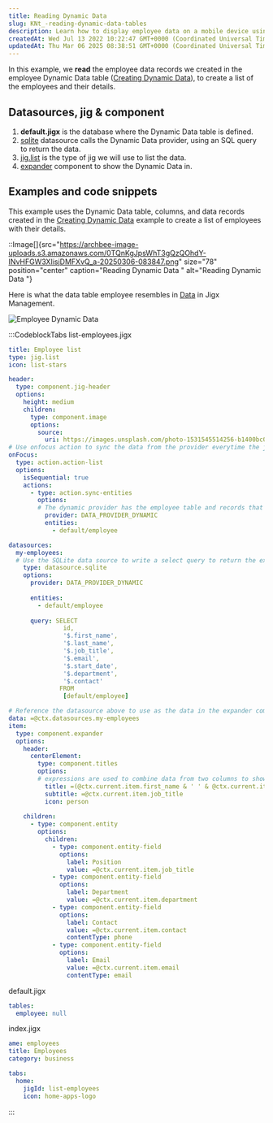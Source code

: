```yaml
---
title: Reading Dynamic Data
slug: KNt_-reading-dynamic-data-tables
description: Learn how to display employee data on a mobile device using Jigx. This document covers creating a Jig to list employees, configuring the YAML for data source and query, customizing list item display, publishing the solution, and includes a helpful screens
createdAt: Wed Jul 13 2022 10:22:47 GMT+0000 (Coordinated Universal Time)
updatedAt: Thu Mar 06 2025 08:38:51 GMT+0000 (Coordinated Universal Time)
---
```


In this example, we **read** the employee data records we created in the employee Dynamic Data table ([Creating Dynamic Data](<./Creating Dynamic Data.md>)), to create a list of the employees and their details.

## Datasources, jig & component

1. **default.jigx** is the database where the Dynamic Data table is defined.
2. [sqlite](./../../Datasource/sqlite.md) datasource calls the Dynamic Data provider, using an SQL query to return the data.
3. [jig.list](<./../../Jig Types/jig_list.md>) is the type of jig we will use to list the data.
4. [expander](./../../Components/expander.md) component to show the Dynamic Data in.

## Examples and code snippets

This example uses the Dynamic Data table, columns, and data records created in the [Creating Dynamic Data](<./Creating Dynamic Data.md>) example to create a list of employees with their details.

::Image[]{src="https://archbee-image-uploads.s3.amazonaws.com/0TQnKgJpsWhT3gQzQOhdY-INvHFGW3XIisjDMFXvQ_a-20250306-083847.png" size="78" position="center" caption="Reading Dynamic Data " alt="Reading Dynamic Data "}

Here is what the data table employee resembles in [Data]() in Jigx Management.

![Employee Dynamic Data](https://archbee-image-uploads.s3.amazonaws.com/x7vdIDH6-ScTprfmi2XXX/ryCmLjukF38TWd_rs1Ayw_dd-list-mngt.png "Employee Dynamic Data")

:::CodeblockTabs
list-employees.jigx

```yaml
title: Employee list
type: jig.list
icon: list-stars

header:
  type: component.jig-header
  options:
    height: medium
    children:
      type: component.image
      options:
        source:
          uri: https://images.unsplash.com/photo-1531545514256-b1400bc00f31?q=80&w=1374&auto=format&fit=crop&ixlib=rb-4.0.3&ixid=M3wxMjA3fDB8MHxwaG90by1wYWdlfHx8fGVufDB8fHx8fA%3D%3D
# Use onfocus action to sync the data from the provider everytime the jig is opened  
onFocus:
  type: action.action-list
  options:
    isSequential: true
    actions:
      - type: action.sync-entities
        options:
        # The dynamic provider has the employee table and records that must sync when the jig is opened
          provider: DATA_PROVIDER_DYNAMIC
          entities:
            - default/employee

datasources:
  my-employees:
  # Use the SQLite data source to write a select query to return the exact data from the solution's Dynamic Data employee table to be used in the jig 
    type: datasource.sqlite
    options:
      provider: DATA_PROVIDER_DYNAMIC
  
      entities:
        - default/employee
  
      query: SELECT
               id,
               '$.first_name',
               '$.last_name', 
               '$.job_title',
               '$.email',
               '$.start_date',
               '$.department',
               '$.contact'
              FROM
               [default/employee] 

# Reference the datasource above to use as the data in the expander component
data: =@ctx.datasources.my-employees
item:
  type: component.expander
  options:
    header:
      centerElement: 
        type: component.titles
        options:
        # expressions are used to combine data from two columns to show in the list
          title: =(@ctx.current.item.first_name & ' ' & @ctx.current.item.last_name)
          subtitle: =@ctx.current.item.job_title
          icon: person
          
    children:
      - type: component.entity
        options:
          children:
            - type: component.entity-field
              options:
                label: Position
                value: =@ctx.current.item.job_title
            - type: component.entity-field
              options:
                label: Department
                value: =@ctx.current.item.department
            - type: component.entity-field
              options:
                label: Contact
                value: =@ctx.current.item.contact
                contentType: phone
            - type: component.entity-field
              options:
                label: Email
                value: =@ctx.current.item.email
                contentType: email

```

default.jigx

```yaml
tables:
  employee: null
```

index.jigx

```yaml
ame: employees
title: Employees
category: business

tabs:
  home:
    jigId: list-employees
    icon: home-apps-logo
```
:::

